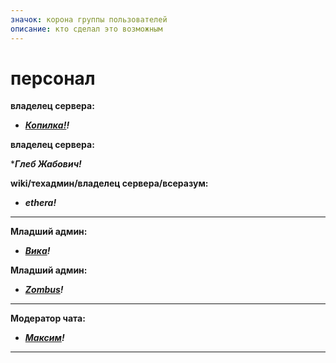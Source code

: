 ```yaml
---
значок: корона группы пользователей
описание: кто сделал это возможным
---
```


# персонал

**владелец сервера:**

* [_**Копилка!**_](https://t.me/lonoloi)_**!**_

**владелец сервера:**

*_**Глеб Жабович!**_

**wiki/техадмин/владелец сервера/всеразум:**

* _**ethera!**_

***

**Младший админ:**

* [_**Вика**_](https://t.me/Sleeping_dumpling)_**!**_

**Младший админ:**
* [_**Zombus**_](https://t.me/ZOMbus228)_**!**_

***

**Модератор чата:**

* [_**Максим**_](https://t.me/levvvko)_**!**_

***

